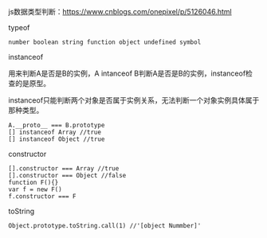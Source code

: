 js数据类型判断：https://www.cnblogs.com/onepixel/p/5126046.html

typeof

```
number boolean string function object undefined symbol
```

instanceof

用来判断A是否是B的实例，A intanceof B判断A是否是B的实例，instanceof检查的是原型。

instanceof只能判断两个对象是否属于实例关系，无法判断一个对象实例具体属于那种类型。

```
A.__proto__ === B.prototype
[] instanceof Array //true
[] instanceof Object //true
```

constructor

```
[].constructor === Array //true
[].constructor === Object //false
function F(){}
var f = new F()
f.constructor === F
```

toString

```
Object.prototype.toString.call(1) //'[object Nummber]'
```